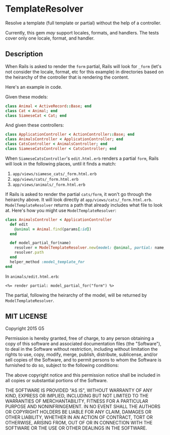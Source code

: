 # TemplateResolver

Resolve a template (full template or partial) without the help of a controller.

Currently, this gem *may* support locales, formats, and handlers. The tests cover only one locale, format, and handler.

## Description

When Rails is asked to render the `form` partial, Rails will look for `_form` (let's not consider the locale, format, etc for this example) in directories based on the heirarchy of the controller that is rendering the content.

Here's an example in code.

Given these models:

```ruby
class Animal < ActiveRecord::Base; end
class Cat < Animal; end
class SiameseCat < Cat; end
```

And given these controllers:

```ruby
class ApplicationController < ActionController::Base; end
class AnimalsController < ApplicationController; end
class CatsController < AnimalsController; end
class SiameseCatsController < CatsController; end
```

When `SiameseCatsController`'s `edit.html.erb` renders a partial `form`, Rails will look in the following places, until it finds a match:

1. `app/views/siamese_cats/_form.html.erb`
2. `app/views/cats/_form.html.erb`
3. `app/views/animals/_form.html.erb`

If Rails is asked to render the partial `cats/form`, it won't go through the heirarchy above. It will look directly at `app/views/cats/_form.html.erb`. `ModelTemplateResolver` returns a path that already includes what file to look at. Here's how you might use `ModelTemplateResolver`:

```ruby
class AnimalsController < ApplicationController
  def edit
    @animal = Animal.find(params[:id])
  end

  def model_partial_for(name)
    resolver = ModelTemplateResolver.new(model: @animal, partial: name, lookup_context: lookup_context)
    resolver.path
  end
  helper_method :model_template_for
end
```

In `animals/edit.html.erb`:

```erb
<%= render partial: model_partial_for("form") %>
```

The partial, following the heirarchy of the model, will be returned by `ModelTemplateResolver`.

## MIT LICENSE

Copyright 2015 G5

Permission is hereby granted, free of charge, to any person obtaining a copy of this software and associated documentation files (the "Software"), to deal in the Software without restriction, including without limitation the rights to use, copy, modify, merge, publish, distribute, sublicense, and/or sell copies of the Software, and to permit persons to whom the Software is furnished to do so, subject to the following conditions:

The above copyright notice and this permission notice shall be included in all copies or substantial portions of the Software.

THE SOFTWARE IS PROVIDED "AS IS", WITHOUT WARRANTY OF ANY KIND, EXPRESS OR IMPLIED, INCLUDING BUT NOT LIMITED TO THE WARRANTIES OF MERCHANTABILITY, FITNESS FOR A PARTICULAR PURPOSE AND NONINFRINGEMENT. IN NO EVENT SHALL THE AUTHORS OR COPYRIGHT HOLDERS BE LIABLE FOR ANY CLAIM, DAMAGES OR OTHER LIABILITY, WHETHER IN AN ACTION OF CONTRACT, TORT OR OTHERWISE, ARISING FROM, OUT OF OR IN CONNECTION WITH THE SOFTWARE OR THE USE OR OTHER DEALINGS IN THE SOFTWARE.
